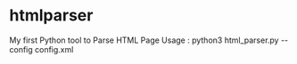 # htmlparser
My first Python tool to Parse HTML Page
Usage :
python3 html_parser.py --config config.xml

